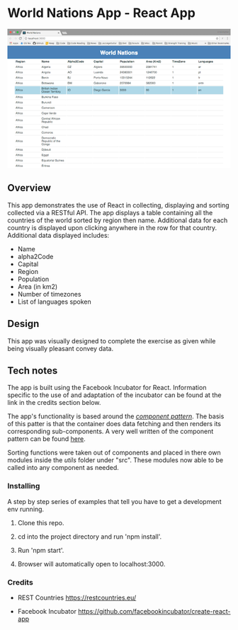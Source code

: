# World Nations App - React App

![screenshot](/public/assets/WorldNations.png "screenshot")


## Overview

This app demonstrates the use of React in collecting, displaying and sorting collected via a RESTful API. The app displays a table containing all the countries of the world sorted by region then name. Additional data for each country is displayed upon clicking anywhere in the row for that country. Additional data displayed includes:

* Name
* alpha2Code
* Capital
* Region
* Population
* Area (in km2)
* Number of timezones
* List of languages spoken


## Design

This app was visually designed to complete the exercise as given while being visually pleasant convey data.


## Tech notes

The app is built using the Facebook Incubator for React. Information specific to the use of and adaptation of the incubator can be found at the link in the credits section below.

The app's functionality is based around the [*component pattern*](http://reactpatterns.com/#container-component). The basis of this patter is that the container does data fetching and then renders its corresponding sub-components. A very well written of the component pattern can be found [here](https://medium.com/@learnreact/container-components-c0e67432e005#.jm3h1gm7e).

Sorting functions were taken out of components and placed in there own modules inside the *utils* folder under "src". These modules now able to be called into any component as needed.


### Installing

A step by step series of examples that tell you have to get a development env running.

1. Clone this repo.

2. cd into the project directory and run 'npm install'.

4. Run 'npm start'.

5. Browser will automatically open to localhost:3000.


### Credits

- REST Countries https://restcountries.eu/

- Facebook Incubator https://github.com/facebookincubator/create-react-app
